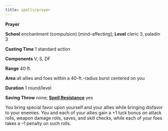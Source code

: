 ```yaml
---
title: spells/prayer
---
```

 **Prayer**

**School** enchantment (compulsion) [mind-affecting]; **Level** cleric 3, paladin 3

**Casting Time** 1 standard action

**Components** V, S, DF

**Range** 40 ft.

**Area** all allies and foes within a 40-ft.-radius burst centered on you

**Duration** 1 round/level

**Saving Throw** none; **[Spell Resistance](../glossary.md#_spell-resistance)** yes

You bring special favor upon yourself and your allies while bringing disfavor to your enemies. You and each of your allies gain a +1 luck bonus on attack rolls, weapon damage rolls, saves, and skill checks, while each of your foes takes a –1 penalty on such rolls.

